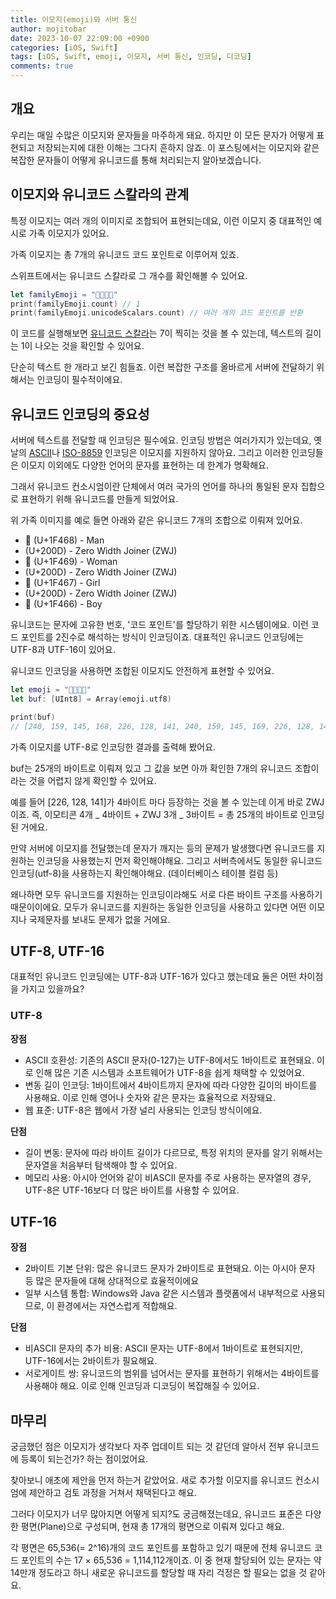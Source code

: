 ```yaml
---
title: 이모지(emoji)와 서버 통신
author: mojitobar
date: 2023-10-07 22:09:00 +0900
categories: [iOS, Swift]
tags: [iOS, Swift, emoji, 이모지, 서버 통신, 인코딩, 디코딩]
comments: true
---
```


## 개요

우리는 매일 수많은 이모지와 문자들을 마주하게 돼요. 하지만 이 모든 문자가 어떻게 표현되고 저장되는지에 대한 이해는 그다지 흔하지 않죠. 이 포스팅에서는 이모지와 같은 복잡한 문자들이 어떻게 유니코드를 통해 처리되는지 알아보겠습니다.

## 이모지와 유니코드 스칼라의 관계

특정 이모지는 여러 개의 이미지로 조합되어 표현되는데요, 이런 이모지 중 대표적인 예시로 가족 이모지가 있어요.

가족 이모지는 총 7개의 유니코드 코드 포인트로 이루어져 있죠.

스위프트에서는 유니코드 스칼라로 그 개수를 확인해볼 수 있어요.

```swift
let familyEmoji = "👨‍👩‍👧‍👦"
print(familyEmoji.count) // 1
print(familyEmoji.unicodeScalars.count) // 여러 개의 코드 포인트를 반환
```

이 코드를 실행해보면 [유니코드 스칼라](https://developer.apple.com/documentation/swift/unicode/scalar)는 7이 찍히는 것을 볼 수 있는데, 텍스트의 길이는 1이 나오는 것을 확인할 수 있어요.

단순히 텍스트 한 개라고 보긴 힘들죠. 이런 복잡한 구조를 올바르게 서버에 전달하기 위해서는 인코딩이 필수적이에요.

## 유니코드 인코딩의 중요성

서버에 텍스트를 전달할 때 인코딩은 필수에요. 인코딩 방법은 여러가지가 있는데요, 옛날의 [ASCII](https://ko.wikipedia.org/wiki/ASCII)나 [ISO-8859](https://ko.wikipedia.org/wiki/ISO/IEC_8859) 인코딩은 이모지를 지원하지 않아요. 그리고 이러한 인코딩들은 이모지 이외에도 다양한 언어의 문자를 표현하는 데 한계가 명확해요.

그래서 유니코드 컨소시엄이란 단체에서 여러 국가의 언어를 하나의 통일된 문자 집합으로 표현하기 위해 유니코드를 만들게 되었어요.

위 가족 이미지를 예로 들면 아래와 같은 유니코드 7개의 조합으로 이뤄져 있어요.

- 👨 (U+1F468) - Man
- (U+200D) - Zero Width Joiner (ZWJ)
- 👩 (U+1F469) - Woman
- (U+200D) - Zero Width Joiner (ZWJ)
- 👧 (U+1F467) - Girl
- (U+200D) - Zero Width Joiner (ZWJ)
- 👦 (U+1F466) - Boy

유니코드는 문자에 고유한 번호, '코드 포인트'를 할당하기 위한 시스템이에요.
이런 코드 포인트를 2진수로 해석하는 방식이 인코딩이죠. 대표적인 유니코드 인코딩에는 UTF-8과 UTF-16이 있어요.

유니코드 인코딩을 사용하면 조합된 이모지도 안전하게 표현할 수 있어요.

```swift
let emoji = "👨‍👩‍👧‍👦"
let buf: [UInt8] = Array(emoji.utf8)

print(buf)
// [240, 159, 145, 168, 226, 128, 141, 240, 159, 145, 169, 226, 128, 141, 240, 159, 145, 167, 226, 128, 141, 240, 159, 145, 166]
```

가족 이모지를 UTF-8로 인코딩한 결과를 출력해 봤어요.

buf는 25개의 바이트로 이뤄져 있고 그 값을 보면 아까 확인한 7개의 유니코드 조합이라는 것을 어렵지 않게 확인할 수 있어요.

예를 들어 [226, 128, 141]가 4바이트 마다 등장하는 것을 볼 수 있는데 이게 바로 ZWJ이죠.
즉, 이모티콘 4개 _ 4바이트 + ZWJ 3개 _ 3바이트 = 총 25개의 바이트로 인코딩 된 거에요.

만약 서버에 이모지를 전달했는데 문자가 깨지는 등의 문제가 발생했다면 유니코드를 지원하는 인코딩을 사용했는지 먼저 확인해야해요.
그리고 서버측에서도 동일한 유니코드 인코딩(utf-8)을 사용하는지 확인해야해요. (데이터베이스 테이블 컬럼 등)

왜나하면 모두 유니코드를 지원하는 인코딩이라해도 서로 다른 바이트 구조를 사용하기 때문이이에요.
모두가 유니코드를 지원하는 동일한 인코딩을 사용하고 있다면 어떤 이모지나 국제문자를 보내도 문제가 없을 거에요.

## UTF-8, UTF-16

대표적인 유니코드 인코딩에는 UTF-8과 UTF-16가 있다고 했는데요 둘은 어떤 차이점을 가지고 있을까요?

### UTF-8

**장점**

- ASCII 호환성: 기존의 ASCII 문자(0-127)는 UTF-8에서도 1바이트로 표현돼요. 이로 인해 많은 기존 시스템과 소프트웨어가 UTF-8을 쉽게 채택할 수 있었어요.
- 변동 길이 인코딩: 1바이트에서 4바이트까지 문자에 따라 다양한 길이의 바이트를 사용해요. 이로 인해 영어나 숫자와 같은 문자는 효율적으로 저장돼요.
- 웹 표준: UTF-8은 웹에서 가장 널리 사용되는 인코딩 방식이에요.

**단점**

- 길이 변동: 문자에 따라 바이트 길이가 다르므로, 특정 위치의 문자를 알기 위해서는 문자열을 처음부터 탐색해야 할 수 있어요.
- 메모리 사용: 아시아 언어와 같이 비ASCII 문자를 주로 사용하는 문자열의 경우, UTF-8은 UTF-16보다 더 많은 바이트를 사용할 수 있어요.

## UTF-16

**장점**

- 2바이트 기본 단위: 많은 유니코드 문자가 2바이트로 표현돼요. 이는 아시아 문자 등 많은 문자들에 대해 상대적으로 효율적이에요
- 일부 시스템 통합: Windows와 Java 같은 시스템과 플랫폼에서 내부적으로 사용되므로, 이 환경에서는 자연스럽게 적합해요.

**단점**

- 비ASCII 문자의 추가 비용: ASCII 문자는 UTF-8에서 1바이트로 표현되지만, UTF-16에서는 2바이트가 필요해요.
- 서로게이트 쌍: 유니코드의 범위를 넘어서는 문자를 표현하기 위해서는 4바이트를 사용해야 해요. 이로 인해 인코딩과 디코딩이 복잡해질 수 있어요.

## 마무리

궁금했던 점은 이모지가 생각보다 자주 업데이트 되는 것 같던데 알아서 전부 유니코드에 등록이 되는건가? 하는 점이었어요.

찾아보니 애초에 제안을 먼저 하는거 같았어요. 새로 추가할 이모지를 유니코드 컨소시엄에 제안하고 검토 과정을 거쳐서 채택된다고 해요.

그러다 이모지가 너무 많아지면 어떻게 되지?도 궁금해졌는데요,
유니코드 표준은 다양한 평면(Plane)으로 구성되며, 현재 총 17개의 평면으로 이뤄져 있다고 해요.

각 평면은 65,536(= 2^16)개의 코드 포인트를 포함하고 있기 때문에 전체 유니코드 코드 포인트의 수는 17 × 65,536 = 1,114,112개이죠.
이 중 현재 할당되어 있는 문자는 약 14만개 정도라고 하니 새로운 유니코드를 할당할 때 자리 걱정은 할 필요는 없을 것 같아요.
